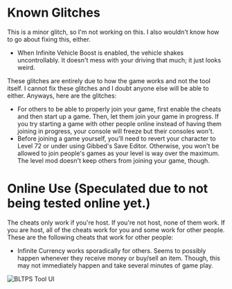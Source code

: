 # Known Glitches
This is a minor glitch, so I'm not working on this. I also wouldn't know how to go about fixing this, either.
* When Infinite Vehicle Boost is enabled, the vehicle shakes uncontrollably. It doesn't mess with your driving that much; it just looks weird. 

These glitches are entirely due to how the game works and not the tool itself. I cannot fix these glitches and I doubt anyone else will be able to either. Anyways, here are the glitches:
* For others to be able to properly join your game, first enable the cheats and then start up a game. Then, let them join your game in progress. If you try starting a game with other people online instead of having them joining in progress, your console will freeze but their consoles won't.
* Before joining a game yourself, you'll need to revert your character to Level 72 or under using Gibbed's Save Editor. Otherwise, you won't be allowed to join people's games as your level is way over the maximum. The level mod doesn't keep others from joining your game, though.

# Online Use (Speculated due to not being tested online yet.)
The cheats only work if you're host. If you're not host, none of them work. If you are host, all of the cheats work for you and some work for other people. These are the following cheats that work for other people:
* Infinite Currency works sporadically for others. Seems to possibly happen whenever they receive money or buy/sell an item. Though, this may not immediately happen and take several minutes of game play.

![BLTPS Tool UI](https://github.com/user-attachments/assets/d0c5da87-ed2a-42f2-9d17-d83eb8c81a4f)


